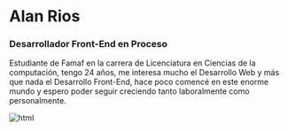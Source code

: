 # Alan Rios

### Desarrollador Front-End en Proceso

Estudiante de Famaf en la carrera de Licenciatura en Ciencias de la computación, tengo 24 años, me interesa mucho el Desarrollo Web y más que nada el Desarrollo Front-End, hace poco comencé en este enorme mundo y espero poder seguir creciendo tanto laboralmente como personalmente.

![html](https://user-images.githubusercontent.com/58795417/97876393-8bee8b00-1cfa-11eb-8764-8285125190b8.png)



